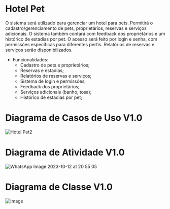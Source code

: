 # Hotel Pet

O sistema será utilizado para gerenciar um hotel para pets. Permitirá o cadastro/gerenciamento de pets, proprietários, reservas e serviços adicionais. O sistema também contará com feedback dos proprietários e um histórico de estadias por pet. O acesso será feito por login e senha, com permissões específicas para diferentes perfis. Relatórios de reservas e serviços serão disponibilizados.

- Funcionalidades:
    - Cadastro de pets e proprietários;
    - Reservas e estadias;
    - Relatórios de reservas e serviços;
    - Sistema de login e permissões;
    - Feedback dos proprietários;
    - Serviços adicionais (banho, tosa);
    - Histórico de estadias por pet;
 

# Diagrama de Casos de Uso V1.0
![Hotel Pet2](https://github.com/clevim/Lps_HotelPet/assets/14027055/7d389610-4298-40b9-b663-0276e6f310f3)

# Diagrama de Atividade V1.0
![WhatsApp Image 2023-10-12 at 20 55 05](https://github.com/clevim/Lps_HotelPet/assets/14027055/1d9316b0-266d-42e8-a9bc-5f50d8dfb2ed)

# Diagrama de Classe V1.0
![image](https://github.com/clevim/Lps_HotelPet/assets/14027055/ef91b580-f5bc-4c2c-886d-e240e4c12bb1)




